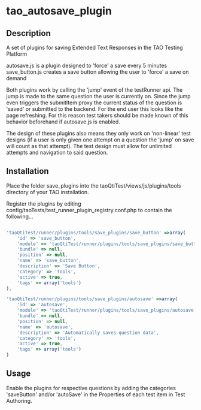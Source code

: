 # tao_autosave_plugin

## Description
A set of plugins for saving Extended Text Responses in the TAO Testing Platform

autosave.js is a plugin designed to 'force' a save every 5 minutes
save_button.js creates a save button allowing the user to 'force' a save on demand

Both plugins work by calling the 'jump' event of the testRunner api. The jump is made to the same question the user is currently on. Since the jump even triggers the submitItem proxy the current status of the question is 'saved' or submitted to the backend. For the end user this looks like the page refreshing. For this reason test takers should be made known of this behavior beforehand if autosave.js is enabled.

The design of these plugins also means they only work on 'non-linear' test designs (if a user is only given one attempt on a question the 'jump' on save will count as that attempt). The test design must allow for unlimited attempts and navigation to said question.



## Installation
Place the folder save_plugins into the taoQtiTest/views/js/plugins/tools directory of your TAO installation.

Register the plugins by editing config/taoTests/test_runner_plugin_registry.conf.php to contain the following...
```javascript

'taoQtiTest/runner/plugins/tools/save_plugins/save_button' =>array(
    'id' => 'save_button',
    'module' => 'taoQtiTest/runner/plugins/tools/save_plugins/save_button',
    'bundle' => null,
    'position' => null,
    'name' => 'save_button',
    'description' => 'Save Button',
    'category' => 'tools',
    'active' => true,
    'tags' => array('tools')
),

'taoQtiTest/runner/plugins/tools/save_plugins/autosave' =>array(
    'id' => 'autosave',
    'module' => 'taoQtiTest/runner/plugins/tools/save_plugins/autosave',
    'bundle' => null,
    'position' => null,
    'name' => 'autosave',
    'description' => 'Automatically saves question data',
    'category' => 'tools',
    'active' => true,
    'tags' => array('tools')
)
```

## Usage
Enable the plugins for respective questions by adding the categories 'saveButton' and/or 'autoSave' in the Properties of each test item in Test Authoring.
